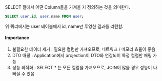SELECT 절에서 어떤 Column들을 가져올 지 정의하는 것을 의미한다.
```sql
SELECT user.id, user.name FROM user;
```
위 쿼리에서는 user 테이블에서 id, name만 투영한 결과를 리턴함.

#### Importance
1. 불필요한 데이터 제거 : 필요한 컬럼만 가져오므로, 네트워크 / 메모리 효율이 좋음
2. DTO 매핑 : Application에서 projection이 DTO와 연결되어 특정 컬럼만 매핑 가능
3. 성능 최적화 : SELECT * 는 모든 컬럼을 가져오므로, JOIN이 많을 경우 성능이 나빠질 수 있음
